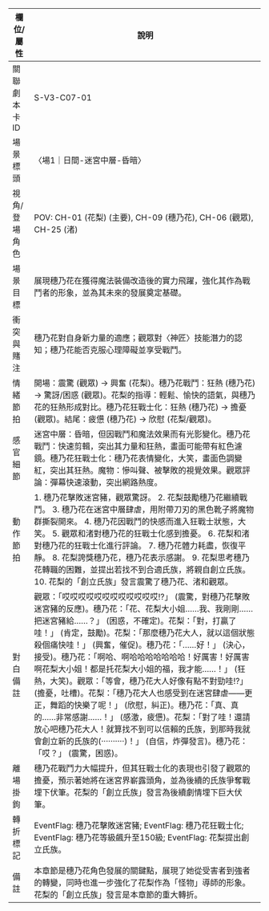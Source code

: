 | 欄位/屬性 | 說明 |
|---|---|
| 關聯劇本卡ID | S-V3-C07-01 |
| 場景標頭 | 〈場1｜日間-迷宮中層-昏暗〉 |
| 視角/登場角色 | POV: CH-01 (花梨) (主要), CH-09 (穗乃花), CH-06 (觀眾), CH-25 (渚) |
| 場景目標 | 展現穗乃花在獲得魔法裝備改造後的實力飛躍，強化其作為戰鬥者的形象，並為其未來的發展奠定基礎。 |
| 衝突與賭注 | 穗乃花對自身新力量的適應；觀眾對〈神匠〉技能潛力的認知；穗乃花能否克服心理障礙並享受戰鬥。 |
| 情緒節拍 | 開場：震驚 (觀眾) -> 興奮 (花梨)。穗乃花戰鬥：狂熱 (穗乃花) -> 驚訝/困惑 (觀眾)。花梨的指導：輕鬆、愉快的語氣，與穗乃花的狂熱形成對比。穗乃花狂戰士化：狂熱 (穗乃花) -> 擔憂 (觀眾)。結尾：疲憊 (穗乃花) -> 欣慰 (花梨/觀眾)。 |
| 感官細節 | 迷宮中層：昏暗，但因戰鬥和魔法效果而有光影變化。穗乃花戰鬥：快速剪輯，突出其力量和狂熱，畫面可能帶有紅色濾鏡。穗乃花狂戰士化：穗乃花表情變化，大笑，畫面色調變紅，突出其狂熱。魔物：慘叫聲、被擊敗的視覺效果。觀眾評論：彈幕快速滾動，突出網路熱度。 |
| 動作節拍 | 1. 穗乃花擊敗迷宮豬，觀眾驚訝。 2. 花梨鼓勵穗乃花繼續戰鬥。 3. 穗乃花在迷宮中層肆虐，用附帶刀刃的黑色靴子將魔物群撕裂開來。 4. 穗乃花因戰鬥的快感而進入狂戰士狀態，大笑。 5. 觀眾和渚對穗乃花的狂戰士化感到擔憂。 6. 花梨和渚對穗乃花的狂戰士化進行評論。 7. 穗乃花體力耗盡，恢復平靜。 8. 花梨誇獎穗乃花，穗乃花表示感謝。 9. 花梨思考穗乃花轉職的困難，並提出若找不到合適氏族，將親自創立氏族。 10. 花梨的「創立氏族」發言震驚了穗乃花、渚和觀眾。 |
| 對白備註 | 觀眾：「哎哎哎哎哎哎哎哎哎哎哎哎!?」 (震驚，對穗乃花擊敗迷宮豬的反應)。穗乃花：「花、花梨大小姐……我、我剛剛……把迷宮豬給……？」 (困惑，不確定)。花梨：「對，打贏了哇！」 (肯定，鼓勵)。花梨：「那麼穗乃花大人，就以這個狀態殺個痛快哇！」 (興奮，催促)。穗乃花：「……好！」 (決心，接受)。穗乃花：「啊哈、啊哈哈哈哈哈哈哈！好厲害！好厲害啊花梨大小姐！都是托花梨大小姐的福，我才能……！」 (狂熱，大笑)。觀眾：「等會，穗乃花大人好像有點不對勁哇!?」 (擔憂，吐槽)。花梨：「穗乃花大人也感受到在迷宮肆虐——更正，舞蹈的快樂了呢！」 (欣慰，糾正)。穗乃花：「真、真的……非常感謝……！」 (感激，疲憊)。花梨：「對了哇！還請放心吧穗乃花大人！就算找不到可以信賴的氏族，到那時我就會創立新的氏族的(‧‧‧‧‧‧‧‧‧‧)！」 (自信，炸彈發言)。穗乃花：「哎？」 (震驚，困惑)。 |
| 離場掛鉤 | 穗乃花戰鬥力大幅提升，但其狂戰士化的表現也引發了觀眾的擔憂，預示著她將在迷宮界嶄露頭角，並為後續的氏族爭奪戰埋下伏筆。花梨的「創立氏族」發言為後續劇情埋下巨大伏筆。 |
| 轉折標記 | EventFlag: 穗乃花擊敗迷宮豬; EventFlag: 穗乃花狂戰士化; EventFlag: 穗乃花等級飆升至150級; EventFlag: 花梨提出創立氏族。 |
| 備註 | 本章節是穗乃花角色發展的關鍵點，展現了她從受害者到強者的轉變，同時也進一步強化了花梨作為「怪物」導師的形象。花梨的「創立氏族」發言是本章節的重大轉折。 |
